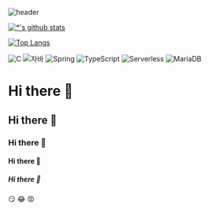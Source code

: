 ![header](https://capsule-render.vercel.app/api?type=wave&color=auto&height=300&section=header&text=HyeonlokJoo&fontSize=90)

[![*'s github stats](https://github-readme-stats.vercel.app/api?username=lokyyyi)](https://github.com/lokyyyi)

[![Top Langs](https://github-readme-stats.vercel.app/api/top-langs/?username=lokyyyi)](https://github.com/lokyyyi/github-readme-stats)

![C](https://img.shields.io/badge/-C-123456?style=flat-square&logo=C&logoColor=black)
![자바](https://img.shields.io/badge/-자바-007396?style=flat&logo=Java&logoColor=ffffff)
![Spring](https://img.shields.io/badge/-Spring-6DB33F?style=for-the-badge&logo=Spring&logoColor=white)
![TypeScript](https://img.shields.io/badge/-TypeScript-3178C6?style=flat-square&logo=TypeScript&logoColor=white)
![Serverless](https://img.shields.io/badge/-Serverless-FD5750?style=flat-square&logo=Serverless&logoColor=magenta)
![MariaDB](https://img.shields.io/badge/-MariaDB-1F305F?style=flat-square&logo=mariadb&logoColor=white)


# Hi there 👋
## Hi there 👋
### Hi there 👋
#### Hi there 👋
##### Hi there 👋


:smirk:
:joy:
:rage:
